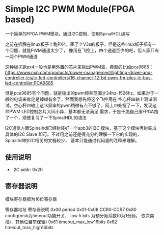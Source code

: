 Simple I2C PWM Module(FPGA based)
============

一个简单的FPGA PWM模块，通过I2C控制，使用SpinalHDL编写

之前在折腾在linux板子上跑PX4，画了个V3s的板子，但是这些linux板子都有一个问题，就是PWM通道太少了，
像用在飞控上，四个通道至少的吧，但人家只有一两个PWM通道

这种板子跑px4一般也是用外置的芯片来输出PWM波，典型的比如pca9685：https://www.nxp.com/products/power-management/lighting-driver-and-controller-ics/ic-led-controllers/16-channel-12-bit-pwm-fm-plus-ic-bus-led-controller:PCA9685

但是pca9685有个问题，就是输出的pwm频率范围才24hz-1526hz，如果对于一般的电调来肯定是绰绰有余了，然而我想先将这个飞控用在
空心杯四轴上测试测试。空心杯四轴上这1k频率的pwm稍微有点不够了，网上四处搜了一下，发现这种PWM LED控制芯片大同小异，基本都无法满足
需求，于是干脆自己用FPGA撸了一个，顺便复习了一下SpinalHDL的语法

I2C通信方面Spinalhdl已经封装好一个apb3的I2C 模块，基于这个模块再封装成具体的I2C Slave 即可。不过用之前还是得充分的理解一下它的实现的，Spinalhdl的I2C相关的文档较少，
基本只能通过代码里的注释来理解。


## 使用说明
- I2C addr: 0x20

## 寄存器说明

模块寄存器都为16位寄存器

寄存器地址       寄存器说明
0x00            period
0x01-0x08       CCR0-CCR7
0x80            config(msb为timeout功能开关， low 5 bits 为预分频系数(0为1分频， 依次类推)，其他位目前保留)
0x81            timeout_max_low16bits
0x82            timeout_max_high16bits

